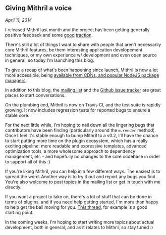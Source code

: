 ## Giving Mithril a voice

*April 11, 2014*

I released Mithril last month and the project has been getting generally positive feedback and some [good](https://github.com/jpmonette/todomvc-mithril) [traction](https://github.com/insin/msx).

There's still a lot of things I want to share with people that aren't necessarily core Mithril features, be them interesting application developement techniques, or my own experience w/ development and even open source in general, so today I'm launching this blog.

To give a recap of what's been happening since launch, Mithril is now a lot more accessible, being [available from CDNs, and popular NodeJS package managers](http://lhorie.github.io/mithril/installation.html).

In addition to this blog, the [mailing list](https://groups.google.com/forum/#!forum/mithriljs) and the [Github issue tracker](https://github.com/lhorie/mithril.js/issues?state=open) are great places to start conversations.

On the plumbing end, Mithril is now on Travis CI, and the test suite is rapidly growing. It now includes regression tests for reported bugs to ensure a stable core.

For the next little while, I'm hoping to nail down all the lingering bugs that contributors have been finding (particularly around the `m.render` method). Once I feel it's stable enough to bump Mithril to a v0.2, I'll have the chance to start putting more time on the plugin ecosystem, which has a really exciting pipeline: more readable and expressive templates, advanced optimization tools, a more wholesome approach to dependency management, etc - and hopefully no changes to the core codebase in order to support all of this :)

If you're liking Mithril, you can help in a few different ways. The easiest is to spread the word. Another way is to try it out and report any bugs you find. You're also welcome to post topics in the mailing list or get in touch with me directly.

If you want a project to take on, there's a lot of stuff that can be done in terms of plugins, and if you need help getting started, I'm more than happy to help get the ball moving for you. [This thread](https://github.com/lhorie/mithril.js/issues/38), for example is a good starting point.

In the coming weeks, I'm hoping to start writing more topics about actual development, both in general, and as it relates to Mithril, so stay tuned :)

